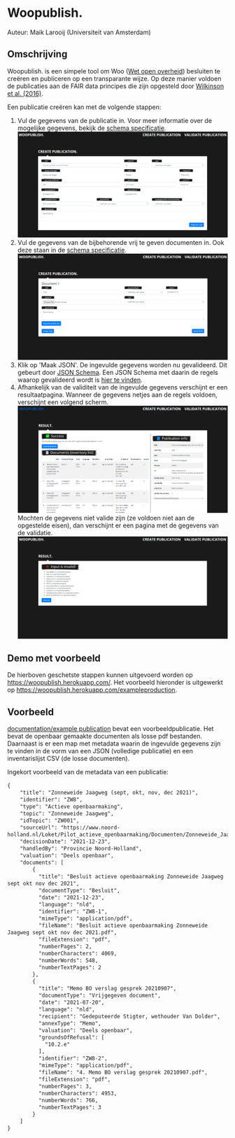 # Woopublish.
Auteur: Maik Larooij (Universiteit van Amsterdam)

## Omschrijving
Woopublish. is een simpele tool om Woo ([Wet open overheid](https://www.rijksoverheid.nl/onderwerpen/wet-open-overheid-woo)) besluiten te creëren en publiceren op een transparante wijze. Op deze manier voldoen de publicaties aan de FAIR data principes die zijn opgesteld door [Wilkinson et al. (2016)](https://www.nature.com/articles/sdata201618?ref=https://githubhelp.com). 

Een publicatie creëren kan met de volgende stappen:
1. Vul de gegevens van de publicatie in. Voor meer informatie over de mogelijke gegevens, bekijk de [schema specificatie](documentation/schema_spec.md).
![publicatiegegevens](documentation/screenshots/create_publication.PNG)
2. Vul de gegevens van de bijbehorende vrij te geven documenten in. Ook deze staan in de [schema specificatie](documentation/schema_spec.md).
![publicatiegegevens](documentation/screenshots/create_documents.PNG)
3. Klik op 'Maak JSON'. De ingevulde gegevens worden nu gevalideerd. Dit gebeurt door [JSON Schema](https://json-schema.org/). Een JSON Schema met daarin de regels waarop gevalideerd wordt is [hier te vinden](validation/validationSchema.json).
4. Afhankelijk van de validiteit van de ingevulde gegevens verschijnt er een resultaatpagina. Wanneer de gegevens netjes aan de regels voldoen, verschijnt een volgend scherm.
![resultaat valide](documentation/screenshots/valid_result.PNG)
Mochten de gegevens niet valide zijn (ze voldoen niet aan de opgestelde eisen), dan verschijnt er een pagina met de gegevens van de validatie.
![resultaat niet valide](documentation/screenshots/invalid_result.PNG)

## Demo met voorbeeld

De hierboven geschetste stappen kunnen uitgevoerd worden op <https://woopublish.herokuapp.com/>. Het voorbeeld hieronder is uitgewerkt op <https://woopublish.herokuapp.com/exampleproduction>.

## Voorbeeld
[documentation/example publication](documentation/example%20publication) bevat een voorbeeldpublicatie. Het bevat de openbaar gemaakte documenten als losse pdf bestanden. Daarnaast is er een map met metadata waarin de ingevulde gegevens zijn te vinden in de vorm van een JSON (volledige publicatie) en een inventarislijst CSV (de losse documenten). 

Ingekort voorbeeld van de metadata van een publicatie:
```
{
    "title": "Zonneweide Jaagweg (sept, okt, nov, dec 2021)",
    "identifier": "ZW8",
    "type": "Actieve openbaarmaking",
    "topic": "Zonneweide Jaagweg",
    "idTopic": "ZW001",
    "sourceUrl": "https://www.noord-holland.nl/Loket/Pilot_actieve_openbaarmaking/Documenten/Zonneweide_Jaagweg_sept_okt_nov_dec_2021",
    "decisionDate": "2021-12-23",
    "handledBy": "Provincie Noord-Holland",
    "valuation": "Deels openbaar",
    "documents": [
        {
          "title": "Besluit actieve openbaarmaking Zonneweide Jaagweg sept okt nov dec 2021",
          "documentType": "Besluit",
          "date": "2021-12-23",
          "language": "nld",
          "identifier": "ZW8-1",
          "mimeType": "application/pdf",
          "fileName": "Besluit actieve openbaarmaking Zonneweide Jaagweg sept okt nov dec 2021.pdf",
          "fileExtension": "pdf",
          "numberPages": 2,
          "numberCharacters": 4069,
          "numberWords": 548,
          "numberTextPages": 2
        },
        {
          "title": "Memo BO verslag gesprek 20210907",
          "documentType": "Vrijgegeven document",
          "date": "2021-07-20",
          "language": "nld",
          "recipient": "Gedeputeerde Stigter, wethouder Van Dolder",
          "annexType": "Memo",
          "valuation": "Deels openbaar",
          "groundsOfRefusal": [
            "10.2.e"
          ],
          "identifier": "ZW8-2",
          "mimeType": "application/pdf",
          "fileName": "4. Memo BO verslag gesprek 20210907.pdf",
          "fileExtension": "pdf",
          "numberPages": 3,
          "numberCharacters": 4953,
          "numberWords": 766,
          "numberTextPages": 3
        }
    ]
}
``` 
